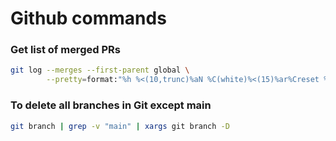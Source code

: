 # Github commands

### Get list of merged PRs
```bash
git log --merges --first-parent global \
        --pretty=format:"%h %<(10,trunc)%aN %C(white)%<(15)%ar%Creset %C(red bold)%<(15)%D%Creset %s"
```

### To delete all branches in Git except main
```bash
git branch | grep -v "main" | xargs git branch -D
```
